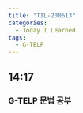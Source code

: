 ```yaml
---
title: "TIL-200613"
categories:
  - Today I Learned
tags:
  - G-TELP
---
```


## 14:17
### G-TELP 문법 공부
#### 
